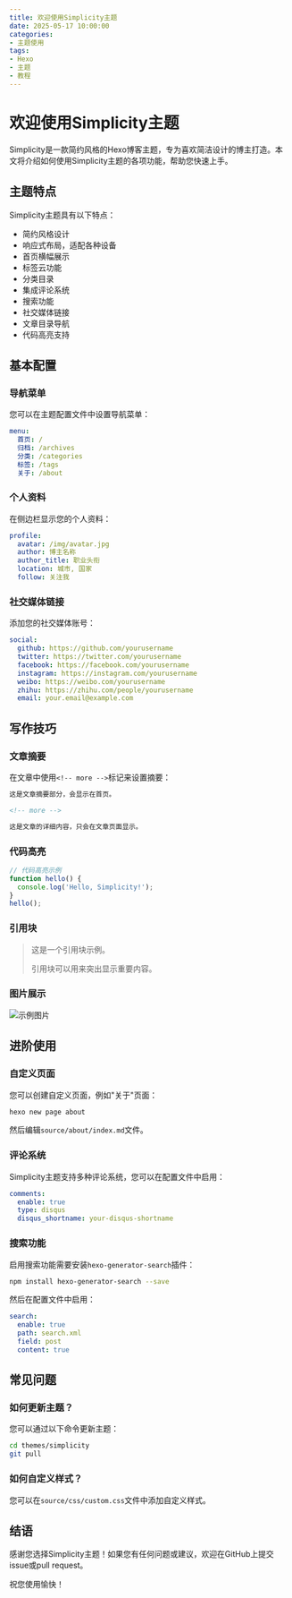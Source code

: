 ```yaml
---
title: 欢迎使用Simplicity主题
date: 2025-05-17 10:00:00
categories: 
- 主题使用
tags:
- Hexo
- 主题
- 教程
---
```


# 欢迎使用Simplicity主题

Simplicity是一款简约风格的Hexo博客主题，专为喜欢简洁设计的博主打造。本文将介绍如何使用Simplicity主题的各项功能，帮助您快速上手。

<!-- more -->

## 主题特点

Simplicity主题具有以下特点：

- 简约风格设计
- 响应式布局，适配各种设备
- 首页横幅展示
- 标签云功能
- 分类目录
- 集成评论系统
- 搜索功能
- 社交媒体链接
- 文章目录导航
- 代码高亮支持

## 基本配置

### 导航菜单

您可以在主题配置文件中设置导航菜单：

```yaml
menu:
  首页: /
  归档: /archives
  分类: /categories
  标签: /tags
  关于: /about
```

### 个人资料

在侧边栏显示您的个人资料：

```yaml
profile:
  avatar: /img/avatar.jpg
  author: 博主名称
  author_title: 职业头衔
  location: 城市, 国家
  follow: 关注我
```

### 社交媒体链接

添加您的社交媒体账号：

```yaml
social:
  github: https://github.com/yourusername
  twitter: https://twitter.com/yourusername
  facebook: https://facebook.com/yourusername
  instagram: https://instagram.com/yourusername
  weibo: https://weibo.com/yourusername
  zhihu: https://zhihu.com/people/yourusername
  email: your.email@example.com
```

## 写作技巧

### 文章摘要

在文章中使用`<!-- more -->`标记来设置摘要：

```markdown
这是文章摘要部分，会显示在首页。

<!-- more -->

这是文章的详细内容，只会在文章页面显示。
```

### 代码高亮

```javascript
// 代码高亮示例
function hello() {
  console.log('Hello, Simplicity!');
}
hello();
```

### 引用块

> 这是一个引用块示例。
> 
> 引用块可以用来突出显示重要内容。

### 图片展示

![示例图片](/img/banner.jpg)

## 进阶使用

### 自定义页面

您可以创建自定义页面，例如"关于"页面：

```bash
hexo new page about
```

然后编辑`source/about/index.md`文件。

### 评论系统

Simplicity主题支持多种评论系统，您可以在配置文件中启用：

```yaml
comments:
  enable: true
  type: disqus
  disqus_shortname: your-disqus-shortname
```

### 搜索功能

启用搜索功能需要安装`hexo-generator-search`插件：

```bash
npm install hexo-generator-search --save
```

然后在配置文件中启用：

```yaml
search:
  enable: true
  path: search.xml
  field: post
  content: true
```

## 常见问题

### 如何更新主题？

您可以通过以下命令更新主题：

```bash
cd themes/simplicity
git pull
```

### 如何自定义样式？

您可以在`source/css/custom.css`文件中添加自定义样式。

## 结语

感谢您选择Simplicity主题！如果您有任何问题或建议，欢迎在GitHub上提交issue或pull request。

祝您使用愉快！

